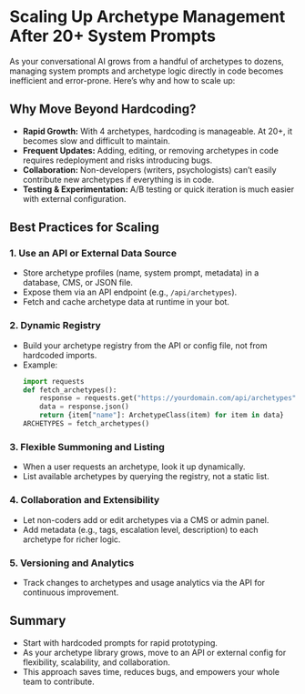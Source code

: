 # Scaling Up Archetype Management After 20+ System Prompts

As your conversational AI grows from a handful of archetypes to dozens, managing system prompts and archetype logic directly in code becomes inefficient and error-prone. Here’s why and how to scale up:

## Why Move Beyond Hardcoding?
- **Rapid Growth:** With 4 archetypes, hardcoding is manageable. At 20+, it becomes slow and difficult to maintain.
- **Frequent Updates:** Adding, editing, or removing archetypes in code requires redeployment and risks introducing bugs.
- **Collaboration:** Non-developers (writers, psychologists) can’t easily contribute new archetypes if everything is in code.
- **Testing & Experimentation:** A/B testing or quick iteration is much easier with external configuration.

## Best Practices for Scaling

### 1. Use an API or External Data Source
- Store archetype profiles (name, system prompt, metadata) in a database, CMS, or JSON file.
- Expose them via an API endpoint (e.g., `/api/archetypes`).
- Fetch and cache archetype data at runtime in your bot.

### 2. Dynamic Registry
- Build your archetype registry from the API or config file, not from hardcoded imports.
- Example:
  ```python
  import requests
  def fetch_archetypes():
      response = requests.get("https://yourdomain.com/api/archetypes")
      data = response.json()
      return {item["name"]: ArchetypeClass(item) for item in data}
  ARCHETYPES = fetch_archetypes()
  ```

### 3. Flexible Summoning and Listing
- When a user requests an archetype, look it up dynamically.
- List available archetypes by querying the registry, not a static list.

### 4. Collaboration and Extensibility
- Let non-coders add or edit archetypes via a CMS or admin panel.
- Add metadata (e.g., tags, escalation level, description) to each archetype for richer logic.

### 5. Versioning and Analytics
- Track changes to archetypes and usage analytics via the API for continuous improvement.

## Summary
- Start with hardcoded prompts for rapid prototyping.
- As your archetype library grows, move to an API or external config for flexibility, scalability, and collaboration.
- This approach saves time, reduces bugs, and empowers your whole team to contribute.
